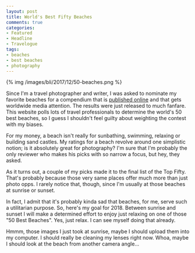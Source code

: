 ```yaml
---
layout: post
title: World's Best Fifty Beaches
comments: true
categories:
- Featured
- Headline
- Travelogue
tags:
- beaches
- best beaches
- photography
---
```


{% img /images/bli/2017/12/50-beaches.png %}

Since I'm a travel photographer and writer, I was asked to nominate my favorite beaches for a compendium that is [published online](https://www.flightnetwork.com/blog/worlds-50-best-beaches/) and that gets worldwide media attention. The results were just released to much fanfare. This website polls lots of travel professionals to determine the world's 50 best beaches, so I guess I shouldn't feel guilty about weighting the contest with my biases. 

For my money, a beach isn't really for sunbathing, swimming, relaxing or building sand castles. My ratings for a beach revolve around one simplistic notion; is it absolutely great for photography? I'm sure that I'm probably the only reviewer who makes his picks with so narrow a focus, but hey, they asked. 

As it turns out, a couple of my picks made it to the final list of the Top Fifty. That's probably because those very same places offer much more than just photo opps. I rarely notice that, though, since I'm usually at those beaches at sunrise or sunset. 

In fact, I admit that it's probably kinda sad that beaches, for me, serve such a utilitarian purpose. So, here's my goal for 2018. Between sunrise and sunset I will make a determined effort to enjoy just relaxing on one of those "50 Best Beaches". Yes, just relax. I can see myself doing that already.

Hmmm, those images I just took at sunrise, maybe I should upload them into my computer. I should really be cleaning my lenses right  now. Whoa, maybe I should look at the beach from another camera angle...

